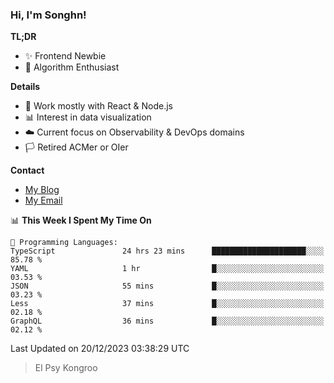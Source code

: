 ### Hi, I'm Songhn!

**TL;DR**

- ✨ Frontend Newbie
- 🎈 Algorithm Enthusiast

**Details**

- 🎯 Work mostly with React & Node.js
- 📊 Interest in data visualization
- ☁️ Current focus on Observability & DevOps domains
- 🏳️ Retired ACMer or OIer

**Contact**
- [My Blog](https://blog.songhn.com)
- [My Email](mailto:songhn233@gmail.com)

<!--START_SECTION:waka-->
📊 **This Week I Spent My Time On** 

```text
💬 Programming Languages: 
TypeScript               24 hrs 23 mins      █████████████████████░░░░   85.78 % 
YAML                     1 hr                █░░░░░░░░░░░░░░░░░░░░░░░░   03.53 % 
JSON                     55 mins             █░░░░░░░░░░░░░░░░░░░░░░░░   03.23 % 
Less                     37 mins             █░░░░░░░░░░░░░░░░░░░░░░░░   02.18 % 
GraphQL                  36 mins             █░░░░░░░░░░░░░░░░░░░░░░░░   02.12 % 
```


 Last Updated on 20/12/2023 03:38:29 UTC
<!--END_SECTION:waka-->

> El Psy Kongroo
